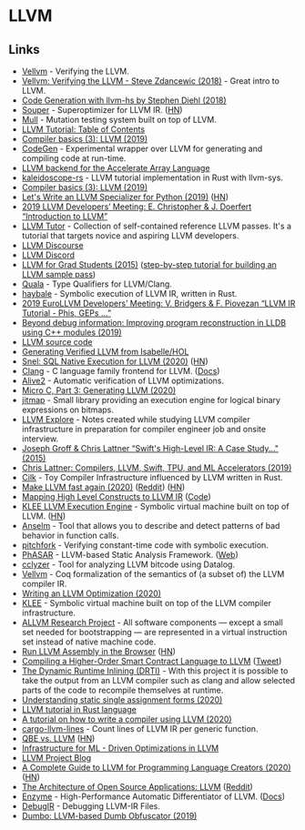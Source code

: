 # LLVM

## Links

* [Vellvm](https://www.cis.upenn.edu/~stevez/vellvm/) - Verifying the LLVM.
* [Vellvm: Verifying the LLVM - Steve Zdancewic \(2018\)](https://www.youtube.com/watch?v=q6gSC3OxB_8) - Great intro to LLVM.
* [Code Generation with llvm-hs by Stephen Diehl \(2018\)](https://www.youtube.com/watch?v=wn-xW3g8jXY)
* [Souper](https://github.com/google/souper) - Superoptimizer for LLVM IR. \([HN](https://news.ycombinator.com/item?id=26020879)\)
* [Mull](https://github.com/mull-project/mull) - Mutation testing system built on top of LLVM.
* [LLVM Tutorial: Table of Contents](https://llvm.org/docs/tutorial/)
* [Compiler basics \(3\): LLVM \(2019\)](http://notes.eatonphil.com/compiler-basics-llvm.html)
* [CodeGen](https://github.com/pdziepak/codegen) - Experimental wrapper over LLVM for generating and compiling code at run-time.
* [LLVM backend for the Accelerate Array Language](https://github.com/AccelerateHS/accelerate-llvm)
* [kaleidoscope-rs](https://github.com/beam2d/kaleidoscope-rs) - LLVM tutorial implementation in Rust with llvm-sys.
* [Compiler basics \(3\): LLVM \(2019\)](http://notes.eatonphil.com/compiler-basics-llvm.html)
* [Let's Write an LLVM Specializer for Python \(2019\)](http://dev.stephendiehl.com/numpile/) \([HN](https://news.ycombinator.com/item?id=21268287)\)
* [2019 LLVM Developers’ Meeting: E. Christopher & J. Doerfert “Introduction to LLVM”](https://www.youtube.com/watch?v=J5xExRGaIIY)
* [LLVM Tutor](https://github.com/banach-space/llvm-tutor) - Collection of self-contained reference LLVM passes. It's a tutorial that targets novice and aspiring LLVM developers.
* [LLVM Discourse](https://llvm.discourse.group/)
* [LLVM Discord](https://discordapp.com/invite/xS7Z362)
* [LLVM for Grad Students \(2015\)](https://www.cs.cornell.edu/~asampson/blog/llvm.html) \([step-by-step tutorial for building an LLVM sample pass](https://github.com/abenkhadra/llvm-pass-tutorial)\)
* [Quala](https://github.com/sampsyo/quala) - Type Qualifiers for LLVM/Clang.
* [haybale](https://github.com/PLSysSec/haybale) - Symbolic execution of LLVM IR, written in Rust.
* [2019 EuroLLVM Developers’ Meeting: V. Bridgers & F. Piovezan “LLVM IR Tutorial - Phis, GEPs ...”](https://www.youtube.com/watch?v=m8G_S5LwlTo)
* [Beyond debug information: Improving program reconstruction in LLDB using C++ modules \(2019\)](https://odr.chalmers.se/handle/20.500.12380/300037)
* [LLVM source code](https://github.com/llvm-mirror/llvm)
* [Generating Verified LLVM from Isabelle/HOL](https://drops.dagstuhl.de/opus/volltexte/2019/11077/pdf/LIPIcs-ITP-2019-22.pdf)
* [Snel: SQL Native Execution for LLVM \(2020\)](https://arxiv.org/abs/2002.09449) \([HN](https://news.ycombinator.com/item?id=22404004)\)
* [Clang](http://clang.llvm.org/) - C language family frontend for LLVM. \([Docs](http://clang.llvm.org/docs/index.html)\)
* [Alive2](https://github.com/AliveToolkit/alive2) - Automatic verification of LLVM optimizations.
* [Micro C, Part 3: Generating LLVM \(2020\)](https://blog.josephmorag.com/posts/mcc3/)
* [jitmap](https://github.com/fsaintjacques/jitmap) - Small library providing an execution engine for logical binary expressions on bitmaps.
* [LLVM Explore](https://github.com/mkitzan/llvm-explore) - Notes created while studying LLVM compiler infrastructure in preparation for compiler engineer job and onsite interview.
* [Joseph Groff & Chris Lattner “Swift's High-Level IR: A Case Study..." \(2015\)](https://www.youtube.com/watch?v=Ntj8ab-5cvE)
* [Chris Lattner: Compilers, LLVM, Swift, TPU, and ML Accelerators \(2019\)](https://www.youtube.com/watch?v=yCd3CzGSte8)
* [Cilk](https://github.com/maekawatoshiki/cilk) - Toy Compiler Infrastructure influenced by LLVM written in Rust.
* [Make LLVM fast again \(2020\)](https://nikic.github.io/2020/05/10/Make-LLVM-fast-again.html) \([Reddit](https://www.reddit.com/r/cpp/comments/gh3huh/make_llvm_fast_again/)\) \([HN](https://news.ycombinator.com/item?id=23137345)\)
* [Mapping High Level Constructs to LLVM IR](https://mapping-high-level-constructs-to-llvm-ir.readthedocs.io/en/latest/README.html) \([Code](https://github.com/f0rki/mapping-high-level-constructs-to-llvm-ir)\)
* [KLEE LLVM Execution Engine](https://klee.github.io/) - Symbolic virtual machine built on top of LLVM. \([HN](https://news.ycombinator.com/item?id=23283706)\)
* [Anselm](https://github.com/trailofbits/anselm) - Tool that allows you to describe and detect patterns of bad behavior in function calls.
* [pitchfork](https://github.com/PLSysSec/haybale-pitchfork) - Verifying constant-time code with symbolic execution.
* [PhASAR](https://github.com/secure-software-engineering/phasar) - LLVM-based Static Analysis Framework. \([Web](https://phasar.org/)\)
* [cclyzer](https://github.com/plast-lab/cclyzer) - Tool for analyzing LLVM bitcode using Datalog.
* [Vellvm](https://github.com/vellvm/vellvm) - Coq formalization of the semantics of \(a subset of\) the LLVM compiler IR.
* [Writing an LLVM Optimization \(2020\)](https://www.youtube.com/watch?v=MagR2KY8MQI)
* [KLEE](https://github.com/klee/klee) - Symbolic virtual machine built on top of the LLVM compiler infrastructure.
* [ALLVM Research Project](https://publish.illinois.edu/allvm-project/) - All software components — except a small set needed for bootstrapping — are represented in a virtual instruction set instead of native machine code.
* [Run LLVM Assembly in the Browser](http://kripken.github.io/llvm.js/demo.html) \([HN](https://news.ycombinator.com/item?id=24097446)\)
* [Compiling a Higher-Order Smart Contract Language to LLVM](https://arxiv.org/pdf/2008.05555.pdf) \([Tweet](https://twitter.com/maqstik/status/1294170007891566593)\)
* [The Dynamic Runtime Inlining \(DRTI\)](https://github.com/drti/drti) - With this project it is possible to take the output from an LLVM compiler such as clang and allow selected parts of the code to recompile themselves at runtime.
* [Understanding static single assignment forms \(2020\)](https://blog.yossarian.net/2020/10/23/Understanding-static-single-assignment-forms)
* [LLVM tutorial in Rust language](https://github.com/jauhien/iron-kaleidoscope)
* [A tutorial on how to write a compiler using LLVM \(2020\)](https://tomassetti.me/a-tutorial-on-how-to-write-a-compiler-using-llvm/)
* [cargo-llvm-lines](https://github.com/dtolnay/cargo-llvm-lines) - Count lines of LLVM IR per generic function.
* [QBE vs. LLVM](https://c9x.me/compile/doc/llvm.html) \([HN](https://news.ycombinator.com/item?id=25273907)\)
* [Infrastructure for ML - Driven Optimizations in LLVM](https://github.com/google/ml-compiler-opt)
* [LLVM Project Blog](https://blog.llvm.org/)
* [A Complete Guide to LLVM for Programming Language Creators \(2020\)](https://mukulrathi.co.uk/create-your-own-programming-language/llvm-ir-cpp-api-tutorial/) \([HN](https://news.ycombinator.com/item?id=25539797)\)
* [The Architecture of Open Source Applications: LLVM](http://www.aosabook.org/en/llvm.html) \([Reddit](https://www.reddit.com/r/programming/comments/ku9xza/the_architecture_of_open_source_applications_llvm/)\)
* [Enzyme](https://github.com/wsmoses/Enzyme) - High-Performance Automatic Differentiator of LLVM. \([Docs](https://enzyme.mit.edu/)\)
* [DebugIR](https://github.com/vaivaswatha/debugir) - Debugging LLVM-IR Files.
* [Dumbo: LLVM-based Dumb Obfuscator \(2019\)](https://www.babush.me/dumbo-llvm-based-dumb-obfuscator.html)

